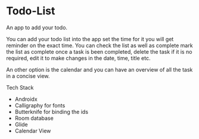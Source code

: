 # Todo-List
An app to add your todo. 

You can add your todo list into the app set the time for it you will get reminder on the exact time. You can check the list as well as complete mark the list as complete once a task is been completed, delete the task if it is no required, edit it to make changes in the date, time, title etc. 

An other option is the calendar and you can have an overview of all the task in a concise view.


Tech Stack
- Androidx
- Calligraphy for fonts
- Butterknife for binding the ids
- Room database
- Glide
- Calendar View
